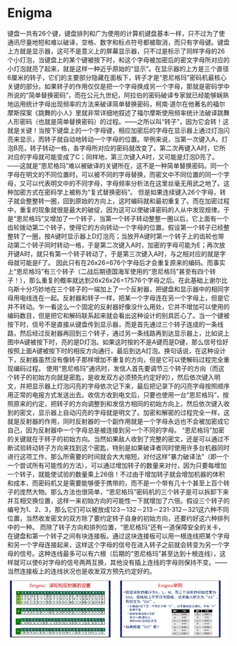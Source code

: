 # Enigma
键盘一共有26个键，键盘排列和广为使用的计算机键盘基本一样，只不过为了使通讯尽量地短和难以破译，空格、数字和标点符号都被取消，而只有字母键。键盘上方就是显示器，这可不是意义上的屏幕显示器，只不过是标示了同样字母的26个小灯泡，当键盘上的某个键被按下时，和这个字母被加密后的密文字母所对应的小灯泡就亮了起来，就是这样一种近乎原始的“显示”。在显示器的上方是三个直径6厘米的转子，它们的主要部分隐藏在面板下，转子才是“恩尼格玛”密码机最核心关键的部分。如果转子的作用仅仅是把一个字母换成另一个字母，那就是密码学中所说的“简单替换密码”，而在公元九世纪，阿拉伯的密码破译专家就已经能够娴熟地运用统计字母出现频率的方法来破译简单替换密码，柯南·道尔在他著名的福尔摩斯探案《跳舞的小人》里就非常详细地叙述了福尔摩斯使用频率统计法破译跳舞人形密码（也就是简单替换密码）的过程。——之所以叫“转子”，因为它会转！这就是关键！当按下键盘上的一个字母键，相应加密后的字母在显示器上通过灯泡闪亮来显示，而转子就自动地转动一个字母的位置。举例来说，当第一次键入A，灯泡B亮，转子转动一格，各字母所对应的密码就改变了。第二次再键入A时，它所对应的字母就可能变成了C；同样地，第三次键入A时，又可能是灯泡D亮了。——这就是“恩尼格玛”难以被破译的关键所在，这不是一种简单替换密码。同一个字母在明文的不同位置时，可以被不同的字母替换，而密文中不同位置的同一个字母，又可以代表明文中的不同字母，字母频率分析法在这里丝毫无用武之地了。这种加密方式在密码学上被称为“复式替换密码”。 
但是如果连续键入26个字母，转子就会整整转一圈，回到原始的方向上，这时编码就和最初重复了。而在加密过程中，重复的现象就很是最大的破绽，因为这可以使破译密码的人从中发现规律。于是“恩尼格玛”又增加了一个转子，当第一个转子转动整整一圈以后，它上面有一个齿轮拨动第二个转子，使得它的方向转动一个字母的位置。假设第一个转子已经整整转了一圈，按A键时显示器上D灯泡亮；当放开A键时第一个转子上的齿轮也带动第二个转子同时转动一格，于是第二次键入A时，加密的字母可能为E；再次放开键A时，就只有第一个转子转动了，于是第三次键入A时，与之相对应的就是字母就可能是F了。
因此只有在26x26=676个字母后才会重复原来的编码。而事实上“恩尼格玛”有三个转子（二战后期德国海军使用的“恩尼格玛”甚至有四个转子！），那么重复的概率就达到26x26x26=17576个字母之后。在此基础上谢尔比乌斯十分巧妙地在三个转子的一端加上了一个反射器，把键盘和显示器中的相同字母用电线连在一起。反射器和转子一样，把某一个字母连在另一个字母上，但是它并不转动。乍一看这么一个固定的反射器好像没什么用处，它并不增加可以使用的编码数目，但是把它和解码联系起来就会看出这种设计的别具匠心了。当一个键被按下时，信号不是直接从键盘传到显示器，而是首先通过三个转子连成的一条线路，然后经过反射器再回到三个转子，通过另一条线路再到达显示器上，比如说上图中A键被按下时，亮的是D灯泡。如果这时按的不是A键而是D键，那么信号恰好按照上面A键被按下时的相反方向通行，最后到达A灯泡。换句话说，在这种设计下，反射器虽然没有像转子那样增加不重复的方向，但是它可以使解码过程完全重现编码过程。
使用“恩尼格玛”通讯时，发信人首先要调节三个转子的方向（而这个转子的初始方向就是密匙，是收发双方必须预先约定好的），然后依次键入明文，并把显示器上灯泡闪亮的字母依次记下来，最后把记录下的闪亮字母按照顺序用正常的电报方式发送出去。收信方收到电文后，只要也使用一台“恩尼格玛”，按照原来的约定，把转子的方向调整到和发信方相同的初始方向上，然后依次键入收到的密文，显示器上自动闪亮的字母就是明文了。加密和解密的过程完全一样，这就是反射器的作用，同时反射器的一个副作用就是一个字母永远也不会被加密成它自己，因为反射器中一个字母总是被连接到另一个不同的字母。
“恩尼格玛”加密的关键就在于转子的初始方向。当然如果敌人收到了完整的密文，还是可以通过不断试验转动转子方向来找到这个密匙，特别是如果破译者同时使用许多台机器同时进行这项工作，那么所需要的时间就会大大缩短。对付这样“暴力破译法”（即一个一个尝试所有可能性的方法），可以通过增加转子的数量来对付，因为只要每增加一个转子，就能使试验的数量乘上26倍！不过由于增加转子就会增加机器的体积和成本，而密码机又是需要能够便于携带的，而不是一个带有几十个甚至上百个转子的庞然大物。那么方法也很简单，“恩尼格玛”密码机的三个转子是可以拆卸下来并互相交换位置，这样一来初始方向的可能性一下就增加了六倍。假设三个转子的编号为1、2、3，那么它们可以被放成123－132－213－231-312－321这六种不同位置，当然收发密文的双方除了要约定转子自身的初始方向，还要约好这六种排列中的一种。
而除了转子方向和排列位置，“恩尼格玛”还有一道保障安全的关卡，在键盘和第一个转子之间有块连接板。通过这块连接板可以用一根连线把某个字母和另一个字母连接起来，这样这个字母的信号在进入转子之前就会转变为另一个字母的信号。这种连线最多可以有六根（后期的“恩尼格玛”甚至达到十根连线），这样就可以使6对字母的信号两两互换，其他没有插上连线的字母则保持不变。——当然连接板上的连线状况也是收发双方预先约定好的。
![](_v_images/20191222163846894_1902951400.png)